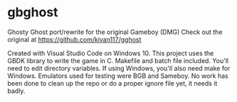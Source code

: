 # gbghost
Ghosty Ghost port/rewrite for the original Gameboy (DMG)
Check out the original at https://github.com/kivan117/gghost

Created with Visual Studio Code on Windows 10. This project uses the GBDK library to write the game in C.
Makefile and batch file included. You'll need to edit directory variables.
If using Windows, you'll also need make for Windows.
Emulators used for testing were BGB and Sameboy.
No work has been done to clean up the repo or do a proper ignore file yet, it needs it badly.
